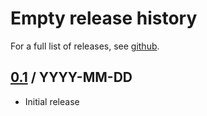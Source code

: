 # Empty release history

For a full list of releases, see <a href="https://github.com/julianhyde/empty/releases">github</a>.

## <a href="https://github.com/julianhyde/empty/releases/tag/empty-0.1">0.1</a> / YYYY-MM-DD

* Initial release
